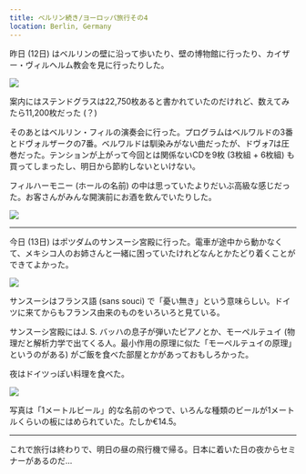 ```yaml
---
title: ベルリン続き/ヨーロッパ旅行その4
location: Berlin, Germany
---
```


昨日 (12日) はベルリンの壁に沿って歩いたり、壁の博物館に行ったり、カイザー・ヴィルヘルム教会を見に行ったりした。

![](https://ceshmina-photos.s3.ap-northeast-1.amazonaws.com/medium/201602/20160214-1.jpg)

案内にはステンドグラスは22,750枚あると書かれていたのだけれど、数えてみたら11,200枚だった (？)

そのあとはベルリン・フィルの演奏会に行った。プログラムはベルワルドの3番とドヴォルザークの7番。ベルワルドは馴染みがない曲だったが、ドヴォ7は圧巻だった。テンションが上がって今回とは関係ないCDを9枚 (3枚組 + 6枚組) も買ってしまったし、明日から節約しないといけない。

フィルハーモニー (ホールの名前) の中は思っていたよりだいぶ高級な感じだった。お客さんがみんな開演前にお酒を飲んでいたりした。

![](https://ceshmina-photos.s3.ap-northeast-1.amazonaws.com/medium/201602/20160214-2.jpg)

---

今日 (13日) はポツダムのサンスーシ宮殿に行った。電車が途中から動かなくて、メキシコ人のお姉さんと一緒に困っていたけれどなんとかたどり着くことができてよかった。

![](https://ceshmina-photos.s3.ap-northeast-1.amazonaws.com/medium/201602/20160214-3.jpg)

サンスーシはフランス語 (sans souci) で「憂い無き」という意味らしい。ドイツに来てからもフランス由来のものをいろいろと見ている。

サンスーシ宮殿にはJ. S. バッハの息子が弾いたピアノとか、モーペルテュイ (物理だと解析力学で出てくる人。最小作用の原理に似た「モーペルテュイの原理」というのがある) がご飯を食べた部屋とかがあっておもしろかった。

夜はドイツっぽい料理を食べた。

![](https://ceshmina-photos.s3.ap-northeast-1.amazonaws.com/medium/201602/20160214-4.jpg)

写真は「1メートルビール」的な名前のやつで、いろんな種類のビールが1メートルくらいの板にはめられていた。たしか€14.5。

---

これで旅行は終わりで、明日の昼の飛行機で帰る。日本に着いた日の夜からセミナーがあるのだ...
